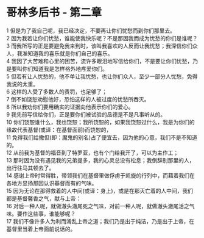 # 哥林多后书 - 第二章
  
 1 但是为了我自己呢，我已经决定，不要再让你们忧愁而到你们那里去。  
 2 因为我若让你们忧愁，谁能使我快乐呢？不是那因我而成为忧愁的你们是谁呢？  
 3 而我所写的正是要避免我来到时，该叫我喜欢的人反而让我忧愁；我深信你们众人，我准知道我的喜乐就是你们自己的喜乐。  
 4 我因了大苦难和心里的困苦，流许多眼泪地写信给你们，不是要让你们忧愁，乃是要叫你们知道我是怎样格外地疼爱你们。  
 5 但若有让人忧愁的，他不单让我忧愁，也让你们众人，至少一部分人忧愁，免得我说的太重。  
 6 这样的人受了多数人的责罚，也足够了；  
 7 倒不如饶恕劝慰他好，恐怕这样的人被过度的忧愁所吞灭。  
 8 所以我劝你们要用确实的证据向他表示你们的爱心。  
 9 我先前写信给你们，正是要你们被试验的品德是不是凡事听从的。  
 10 你们饶恕谁什么，我也饶恕；我所饶恕的，如果我饶恕过什么，我是为你们的缘故代表基督(或译：在基督面前)而饶恕的，  
 11 免得我们给撒但(即：魔鬼的别名)占了便宜去，因为他的心意，我们不是不知道的。  
 12 从前我为基督的福音到了特罗亚，也有个门给我开了，可以为主作工；  
 13 那时因为没有遇见我的兄弟提多，我的心灵总没有松息；我倒辞别那里的人，出行往马其顿去了。  
 14 感谢上帝时常得胜，带领我们在基督里做俘虏于凯旋的行列中，而藉着我们在各地方显扬那因认识基督而有的气味。  
 15 因为无论在那得救着的人中间(或译：身上)，或是在那灭亡着的人中间，我们都是基督馨香之气，献与上帝：  
 16 对后一种人呢，就做澈头澈尾死之气味，对前一种人呢，就做澈头澈尾活之气味。要作这些事，谁能够呢？  
 17 我们不像许多人为利而淆乱上帝之道；我们乃是出于纯洁，乃是出于上帝，在基督里当着上帝面前说话的。